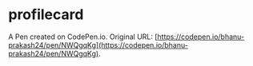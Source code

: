# profilecard

A Pen created on CodePen.io. Original URL: [https://codepen.io/bhanu-prakash24/pen/NWQgqKg](https://codepen.io/bhanu-prakash24/pen/NWQgqKg).

